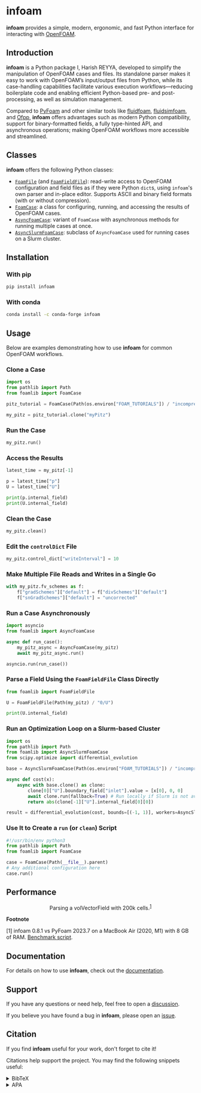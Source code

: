 
# infoam

**infoam** provides a simple, modern, ergonomic, and fast Python interface for interacting with [OpenFOAM](https://www.openfoam.com).

## Introduction

**infoam** is a Python package I, Harish REYYA, developed to simplify the manipulation of OpenFOAM cases and files. Its standalone parser makes it easy to work with OpenFOAM’s input/output files from Python, while its case-handling capabilities facilitate various execution workflows—reducing boilerplate code and enabling efficient Python-based pre- and post-processing, as well as simulation management.

Compared to [PyFoam](https://openfoamwiki.net/index.php/Contrib/PyFoam) and other similar tools like [fluidfoam](https://github.com/fluiddyn/fluidfoam), [fluidsimfoam](https://foss.heptapod.net/fluiddyn/fluidsimfoam), and [Ofpp](https://github.com/xu-xianghua/ofpp), **infoam** offers advantages such as modern Python compatibility, support for binary-formatted fields, a fully type-hinted API, and asynchronous operations; making OpenFOAM workflows more accessible and streamlined.

## Classes

**infoam** offers the following Python classes:

* [`FoamFile`](https://infoam.readthedocs.io/en/stable/files.html#foamlib.FoamFile) (and [`FoamFieldFile`](https://infoam.readthedocs.io/en/stable/files.html#foamlib.FoamFieldFile)): read-write access to OpenFOAM configuration and field files as if they were Python `dict`s, using `infoam`'s own parser and in-place editor. Supports ASCII and binary field formats (with or without compression).
* [`FoamCase`](https://infoam.readthedocs.io/en/stable/cases.html#foamlib.FoamCase): a class for configuring, running, and accessing the results of OpenFOAM cases.
* [`AsyncFoamCase`](https://infoam.readthedocs.io/en/stable/cases.html#foamlib.AsyncFoamCase): variant of `FoamCase` with asynchronous methods for running multiple cases at once.
* [`AsyncSlurmFoamCase`](https://infoam.readthedocs.io/en/stable/cases.html#foamlib.AsyncSlurmFoamCase): subclass of `AsyncFoamCase` used for running cases on a Slurm cluster.

## Installation

### With pip

```bash
pip install infoam
```

### With conda

```bash
conda install -c conda-forge infoam
```

## Usage

Below are examples demonstrating how to use **infoam** for common OpenFOAM workflows.

### Clone a Case

```python
import os
from pathlib import Path
from foamlib import FoamCase

pitz_tutorial = FoamCase(Path(os.environ["FOAM_TUTORIALS"]) / "incompressible/simpleFoam/pitzDaily")

my_pitz = pitz_tutorial.clone("myPitz")
```

### Run the Case

```python
my_pitz.run()
```

### Access the Results

```python
latest_time = my_pitz[-1]

p = latest_time["p"]
U = latest_time["U"]

print(p.internal_field)
print(U.internal_field)
```

### Clean the Case

```python
my_pitz.clean()
```

### Edit the `controlDict` File

```python
my_pitz.control_dict["writeInterval"] = 10
```

### Make Multiple File Reads and Writes in a Single Go

```python
with my_pitz.fv_schemes as f:
    f["gradSchemes"]["default"] = f["divSchemes"]["default"]
    f["snGradSchemes"]["default"] = "uncorrected"
```

### Run a Case Asynchronously

```python
import asyncio
from foamlib import AsyncFoamCase

async def run_case():
    my_pitz_async = AsyncFoamCase(my_pitz)
    await my_pitz_async.run()

asyncio.run(run_case())
```

### Parse a Field Using the `FoamFieldFile` Class Directly

```python
from foamlib import FoamFieldFile

U = FoamFieldFile(Path(my_pitz) / "0/U")

print(U.internal_field)
```

### Run an Optimization Loop on a Slurm-based Cluster

```python
import os
from pathlib import Path
from foamlib import AsyncSlurmFoamCase
from scipy.optimize import differential_evolution

base = AsyncSlurmFoamCase(Path(os.environ["FOAM_TUTORIALS"]) / "incompressible/simpleFoam/pitzDaily")

async def cost(x):
    async with base.clone() as clone:
        clone[0]["U"].boundary_field["inlet"].value = [x[0], 0, 0]
        await clone.run(fallback=True) # Run locally if Slurm is not available
        return abs(clone[-1]["U"].internal_field[0][0])

result = differential_evolution(cost, bounds=[(-1, 1)], workers=AsyncSlurmFoamCase.map, polish=False)
```

### Use It to Create a `run` (or `clean`) Script

```python
#!/usr/bin/env python3
from pathlib import Path
from foamlib import FoamCase

case = FoamCase(Path(__file__).parent)
# Any additional configuration here
case.run()
```

## Performance

<div align="center">

Parsing a volVectorField with 200k cells.<sup>[1](#benchmark)</sup>
</div>

**Footnote**

<a id="benchmark">[1]</a> infoam 0.8.1 vs PyFoam 2023.7 on a MacBook Air (2020, M1) with 8 GB of RAM. [Benchmark script](https://github.com/HarishReyya29/infoam/raw/main/benchmark/benchmark.py).

## Documentation

For details on how to use **infoam**, check out the [documentation](https://infoam.readthedocs.io/).

## Support

If you have any questions or need help, feel free to open a [discussion](https://github.com/HarishReyya29/infoam/discussions).

If you believe you have found a bug in **infoam**, please open an [issue](https://github.com/HarishReyya29/infoam/issues).


## Citation

If you find **infoam** useful for your work, don't forget to cite it!

Citations help support the project. You may find the following snippets useful:

<details>
<summary>BibTeX</summary>

```bibtex
@article{infoam,
    author = {REYYA, Harish},
    doi = {10.21105/joss.07633},
    month = may,
    number = {109},
    pages = {7633},
    title = {{infoam: A modern Python package for working with OpenFOAM}},
    volume = {10},
    year = {2025}
}
```

</details>

<details>
<summary>APA</summary>

REYYA, H. (2025). infoam: A modern Python package for working with OpenFOAM.

</details>

